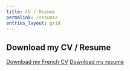 ```yaml
---
title: CV / Resume
permalink: /resume/
entries_layout: grid
---
```

<div>
<h2>Download my CV / Resume</h2>
<a href="../assets/resume/cv_claire_kodia.pdf">Download my French CV</a>
<a href="../assets/resume/resume_claire_kodia.pdf">Download my resume</a>
</div>